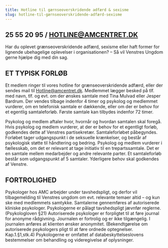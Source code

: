 ```yaml
---
title: Hotline til gærnseoverskridende adfærd & sexisme
slug: hotline-til-gærnseoverskridende-adfærd-sexisme
---
```


## 25 55 20 95 / HOTLINE@AMCENTRET.DK

Har du oplevet grænseoverskridende adfærd, sexisme eller haft former for lignende ubehagelige oplevelser i organisationen? – Så vil Venstres Ungdom gerne hjælpe dig med din sag.

## ET TYPISK FORLØB

Et medlem ringer til vores hotline for grænseoverskridende adfærd, eller der sendes mail til Hotline@amcentret.dk.
Medlemmet lægger besked på tlf. med navn, tlf. og evt. om der ønskes samtale med Tina Mulvad eller Jesper Bardrum. 
Der vendes tilbage indenfor 4 timer og psykolog og medlemmet vurderer, om en telefonisk samtale er dækkende, eller om der er behov for et egentlig samtaleforløb. Første samtale kan tilbydes indenfor 72 timer. 

Psykolog og medlem aftaler hvor, hvornår og hvordan samtalen skal foregå.
Hvis psykolog og medlem vurderer, at der er behov for et egentligt forløb, godkendes dette af Venstres partisekretær.
Samtaleforløbet påbegyndes. Forløbet tager udgangspunkt i de seksuelle krænkelser, og består af psykologisk støtte til håndtering og bedring. 
Psykolog og medlem vurderer i fællesskab, om det er relevant at tage initiativ til en trepartssamtale. Det er en samtale mellem medarbejder og andre relevante parter.
Et samtaleforløb består som udgangspunkt af 5 samtaler. Yderligere behov skal godkendes af Venstre.

## FORTROLIGHED

Psykologer hos AMC arbejder under tavshedspligt, og derfor vil tilbagemelding til Venstres ungdom om evt. relevante temaer altid – og kun ske med medlemmets samtykke. 
Samtalerne gennemføres af autoriserede kliniske psykologer.
Psykologerne er pålagt tavshedspligt jævnfør reglerne. (Psykologloven §21) 
Autoriserede psykologer er forpligtet til at føre journal for anonyme rådgivning. Journalen er fortrolig og er ikke tilgængelig. I journalen anføres at klienten ønsker anonymitet. (Bekendtgørelse om autoriserede psykologers pligt til at føre ordnede optegnelser. Kap.1.§1,stk.4)
Psykologerne er omfattet af databeskyttelseslovens bestemmelser om behandling og videregivelse af oplysninger.